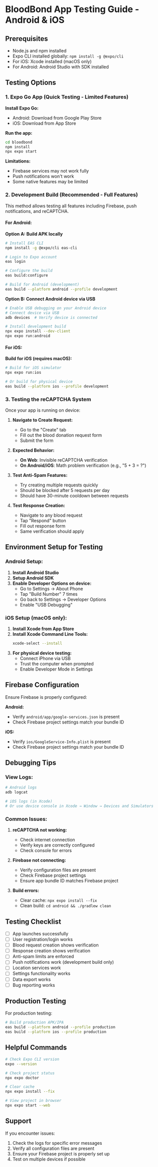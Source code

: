 # BloodBond App Testing Guide - Android & iOS

## Prerequisites
- Node.js and npm installed
- Expo CLI installed globally: `npm install -g @expo/cli`
- For iOS: Xcode installed (macOS only)
- For Android: Android Studio with SDK installed

## Testing Options

### 1. Expo Go App (Quick Testing - Limited Features)

**Install Expo Go:**
- Android: Download from Google Play Store
- iOS: Download from App Store

**Run the app:**
```bash
cd bloodbond
npm install
npx expo start
```

**Limitations:**
- Firebase services may not work fully
- Push notifications won't work
- Some native features may be limited

### 2. Development Build (Recommended - Full Features)

This method allows testing all features including Firebase, push notifications, and reCAPTCHA.

#### For Android:

**Option A: Build APK locally**
```bash
# Install EAS CLI
npm install -g @expo/cli eas-cli

# Login to Expo account
eas login

# Configure the build
eas build:configure

# Build for Android (development)
eas build --platform android --profile development
```

**Option B: Connect Android device via USB**
```bash
# Enable USB debugging on your Android device
# Connect device via USB
adb devices  # Verify device is connected

# Install development build
npx expo install --dev-client
npx expo run:android
```

#### For iOS:

**Build for iOS (requires macOS):**
```bash
# Build for iOS simulator
npx expo run:ios

# Or build for physical device
eas build --platform ios --profile development
```

### 3. Testing the reCAPTCHA System

Once your app is running on device:

1. **Navigate to Create Request:**
   - Go to the "Create" tab
   - Fill out the blood donation request form
   - Submit the form

2. **Expected Behavior:**
   - **On Web**: Invisible reCAPTCHA verification
   - **On Android/iOS**: Math problem verification (e.g., "5 + 3 = ?")

3. **Test Anti-Spam Features:**
   - Try creating multiple requests quickly
   - Should be blocked after 5 requests per day
   - Should have 30-minute cooldown between requests

4. **Test Response Creation:**
   - Navigate to any blood request
   - Tap "Respond" button
   - Fill out response form
   - Same verification should apply

## Environment Setup for Testing

### Android Setup:

1. **Install Android Studio**
2. **Setup Android SDK**
3. **Enable Developer Options on device:**
   - Go to Settings → About Phone
   - Tap "Build Number" 7 times
   - Go back to Settings → Developer Options
   - Enable "USB Debugging"

### iOS Setup (macOS only):

1. **Install Xcode from App Store**
2. **Install Xcode Command Line Tools:**
   ```bash
   xcode-select --install
   ```
3. **For physical device testing:**
   - Connect iPhone via USB
   - Trust the computer when prompted
   - Enable Developer Mode in Settings

## Firebase Configuration

Ensure Firebase is properly configured:

**Android:**
- Verify `android/app/google-services.json` is present
- Check Firebase project settings match your bundle ID

**iOS:**
- Verify `ios/GoogleService-Info.plist` is present  
- Check Firebase project settings match your bundle ID

## Debugging Tips

### View Logs:
```bash
# Android logs
adb logcat

# iOS logs (in Xcode)
# Or use device console in Xcode → Window → Devices and Simulators
```

### Common Issues:

1. **reCAPTCHA not working:**
   - Check internet connection
   - Verify keys are correctly configured
   - Check console for errors

2. **Firebase not connecting:**
   - Verify configuration files are present
   - Check Firebase project settings
   - Ensure app bundle ID matches Firebase project

3. **Build errors:**
   - Clear cache: `npx expo install --fix`
   - Clean build: `cd android && ./gradlew clean`

## Testing Checklist

- [ ] App launches successfully
- [ ] User registration/login works
- [ ] Blood request creation shows verification
- [ ] Response creation shows verification
- [ ] Anti-spam limits are enforced
- [ ] Push notifications work (development build only)
- [ ] Location services work
- [ ] Settings functionality works
- [ ] Data export works
- [ ] Bug reporting works

## Production Testing

For production testing:

```bash
# Build production APK/IPA
eas build --platform android --profile production
eas build --platform ios --profile production
```

## Helpful Commands

```bash
# Check Expo CLI version
expo --version

# Check project status
npx expo doctor

# Clear cache
npx expo install --fix

# View project in browser
npx expo start --web
```

## Support

If you encounter issues:
1. Check the logs for specific error messages
2. Verify all configuration files are present
3. Ensure your Firebase project is properly set up
4. Test on multiple devices if possible
